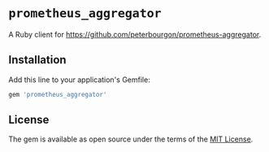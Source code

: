 # `prometheus_aggregator`

A Ruby client for https://github.com/peterbourgon/prometheus-aggregator.

## Installation

Add this line to your application's Gemfile:

```ruby
gem 'prometheus_aggregator'
```

## License

The gem is available as open source under the terms of the [MIT License](https://opensource.org/licenses/MIT).
